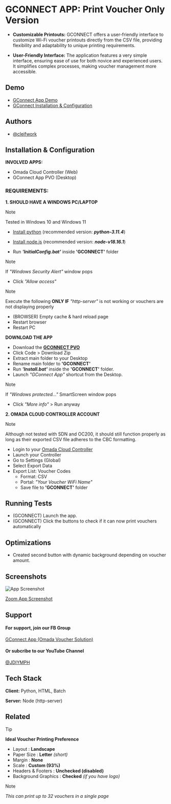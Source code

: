 
# GCONNECT APP: Print Voucher Only Version

- **Customizable Printouts:** GCONNECT offers a user-friendly interface to customize Wi-Fi voucher printouts directly from the CSV file, providing flexibility and adaptability to unique printing requirements.

- **User-Friendly Interface:** The application features a very simple interface, ensuring ease of use for both novice and experienced users. It simplifies complex processes, making voucher management more accessible.

## Demo

-   [GConnect App Demo](https://www.youtube.com/watch?v=eXLdvv9VYJA)
-   [GConnect Installation & Configuration](https://www.youtube.com/watch?v=fOBG7ZszJXA)

## Authors

- [@cleifwork](https://www.github.com/cleifwork)

## Installation & Configuration

**INVOLVED APPS:**
- Omada Cloud Controller (Web)
- GConnect App PVO (Desktop)

### REQUIREMENTS:
**1. SHOULD HAVE A WINDOWS PC/LAPTOP** 
> [!NOTE] 
> Tested in Windows 10 and Windows 11

- [Install python](https://www.python.org/downloads/) (recommended version: _**python-3.11.4**_)
- [Install node.js](https://nodejs.org/en/download/) (recommended version: _**node-v18.16.1**_)

- Run _**'InitialConfig.bat'**_ inside **'GCONNECT'** folder

> [!NOTE] 
> If _"Windows Security Alert"_ window pops
- Click _"Allow access"_
						
> [!NOTE] 
> Execute the following **ONLY IF** _"http-server"_ is not working or vouchers are not displaying properly
- (BROWSER) Empty cache & hard reload page
- Restart browser 
- Restart PC       

**DOWNLOAD THE APP**		
-   Download the **[GCONNECT PVO](https://github.com/cleifwork/GCONNECT/tree/GCONNECT-PVO)**
-   Click Code > Download Zip
-   Extract main folder to your Desktop
-   Rename main folder to **'GCONNECT'**
-   Run _**'Install.bat'**_ inside the **'GCONNECT'** folder.
-   Launch _"GConnect App"_ shortcut from the Desktop.

> [!NOTE] 
> If _"Windows protected..."_ SmartScreen window pops
-   Click _"More info"_ > Run anyway

**2. OMADA CLOUD CONTROLLER ACCOUNT**
> [!NOTE] 
> Although not tested with SDN and OC200, it should still function properly as long as their exported CSV file adheres to the CBC formatting.
- Login to your [Omada Cloud Controller](https://omada.tplinkcloud.com/)
-   Launch your Controller
-   Go to Settings (Global)
-   Select Export Data
-   Export List: Voucher Codes  
    - Format: CSV 
    - Portal: _"Your Voucher WiFi Name"_ 
    - Save file to **'GCONNECT'** folder

## Running Tests
-   (GCONNECT) Launch the app.
-   (GCONNECT) Click the buttons to check if it can now print vouchers automatically

## Optimizations
-   Created second button with dynamic background depending on voucher amount.

## Screenshots

![App Screenshot](https://drive.google.com/thumbnail?id=1w-nk1QCgyCH2ZYK-dEdqrKQn7a80_Vmd)

[Zoom App Screenshot](https://drive.google.com/uc?id=1w-nk1QCgyCH2ZYK-dEdqrKQn7a80_Vmd)

## Support

#### For support, join our FB Group
[GConnect App (Omada Voucher Solution)](https://www.facebook.com/groups/1776872022780742) 
  
#### Or subcribe to our YouTube Channel
[@JDIYMPH](https://www.youtube.com/channel/UC9O3ezuyjS7C6V7-ZAHCQrA)
## Tech Stack

**Client:** Python, HTML, Batch

**Server:** Node (http-server)

## Related

> [!TIP] 
> **Ideal Voucher Printing Preference**
- Layout              : **Landscape**
- Paper Size          : **Letter** _(short)_
- Margin              : **None**   
- Scale               : **Custom (93%)**
- Headers & Footers   : **Unchecked (disabled)**
- Background Graphics : **Checked** _(if you have logo)_
> [!NOTE]
> _This can print up to 32 vouchers in a single page_

